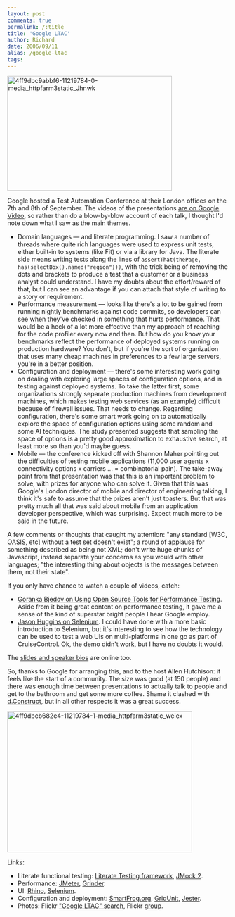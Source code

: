 ```yaml
---
layout: post
comments: true
permalink: /:title
title: 'Google LTAC'
author: Richard
date: 2006/09/11
alias: /google-ltac
tags:
---
```


<a href="https://www.flickr.com/photos/d6y/16176588905" title="4ff9dbc9abbf6-11219784-0-media_httpfarm3static_Jhnwk by Richard Dallaway, on Flickr"><img src="https://farm9.staticflickr.com/8615/16176588905_f6636108ec_o.jpg" width="375" height="261" alt="4ff9dbc9abbf6-11219784-0-media_httpfarm3static_Jhnwk"></a>

Google hosted a Test Automation Conference at their London offices on
the 7th and 8th of September. The videos of the presentations [are on Google Video][], so rather than do a blow-by-blow account of each talk,
I thought I'd note down what I saw as the main themes.

-   Domain languages — and literate programming. I saw a number of
threads where quite rich languages were used to express unit tests,
either built-in to systems (like Fit) or via a library for Java. The
literate side means writing tests along the lines of
`assertThat(thePage, has(selectBox().named("region")))`, with the
trick being of removing the dots and brackets to produce a test that
a customer or a business analyst could understand. I have my doubts
about the effort/reward of that, but I can see an advantage if you
can attach that style of writing to a story or requirement.
-   Performance measurement — looks like there's a lot to be gained from
running nightly benchmarks against code commits, so developers can
see when they've checked in something that hurts performance. That
would be a heck of a lot more effective than my approach of reaching
for the code profiler every now and then. But how do you know your
benchmarks reflect the performance of deployed systems running on
production hardware? You don't, but if you're the sort of
organization that uses many cheap machines in preferences to a few
large servers, you're in a better position.
-   Configuration and deployment — there's some interesting work going
on dealing with exploring large spaces of configuration options, and
in testing against deployed systems. To take the latter first, some
organizations strongly separate production machines from development
machines, which makes testing web services (as an example) difficult
because of firewall issues. That needs to change. Regarding
configuration, there's some smart work going on to automatically
explore the space of configuration options using some random and
some AI techniques. The study presented suggests that sampling the
space of options is a pretty good approximation to exhaustive
search, at least more so than you'd maybe guess.
-   Mobile — the conference kicked off with Shannon Maher pointing out
the difficulties of testing mobile applications (11,000 user agents
x connectivity options x carriers ... = combinatorial pain). The
take-away point from that presentation was that this is an important
problem to solve, with prizes for anyone who can solve it. Given
that this was Google's London director of mobile and director of
engineering talking, I think it's safe to assume that the prizes
aren't just toasters. But that was pretty much all that was said
about mobile from an application developer perspective, which was
surprising. Expect much more to be said in the future.

A few comments or thoughts that caught my attention: "any standard [W3C, OASIS, etc] without a test set doesn't exist"; a round of applause for
something described as being not XML; don't write huge chunks of
Javascript, instead separate your concerns as you would with other
languages; "the interesting thing about objects is the messages between
them, not their state".

If you only have chance to watch a couple of videos, catch:

-   [Goranka Bjedov on Using Open Source Tools for Performance Testing][]. Aside from it being great content on performance
testing, it gave me a sense of the kind of superstar bright people I
hear Google employ.
-   [Jason Huggins on Selenium][]. I could have done with a more basic
introduction to Selenium, but it's interesting to see how the
technology can be used to test a web UIs on multi-platforms in one
go as part of CruiseControl. Ok, the demo didn't work, but I have no
doubts it would.

The [slides and speaker bios][] are online too.

So, thanks to Google for arranging this, and to the host Allen
Hutchison: it feels like the start of a community. The size was good (at
150 people) and there was enough time between presentations to actually
talk to people and get to the bathroom and get some more coffee. Shame
it clashed with [d.Construct][], but in all other respects it was a
great success.

<a href="https://www.flickr.com/photos/d6y/16175835792" title="4ff9dbcb682e4-11219784-1-media_httpfarm3static_weiex by Richard Dallaway, on Flickr"><img src="https://farm8.staticflickr.com/7476/16175835792_d04bf1cb87_o.jpg" width="421" height="321" alt="4ff9dbcb682e4-11219784-1-media_httpfarm3static_weiex"></a>

Links:

-   Literate functional testing: [Literate Testing framework][], [JMock 2][].
-   Performance: [JMeter][], [Grinder][].
-   UI: [Rhino][], [Selenium][].
-   Configuration and deployment: [SmartFrog.org][], [GridUnit][],
[Jester][].
-   Photos: Flickr ["Google LTAC" search][], Flickr [group][].


  [are on Google Video]: http://video.google.co.uk/videosearch?q=London+Test+Automation+Conference
  [Goranka Bjedov on Using Open Source Tools for Performance Testing]: http://video.google.com/videoplay?docid=-6891978643577501895
  [Jason Huggins on Selenium]: http://video.google.com/videoplay?docid=-594153467742593805
  [slides and speaker bios]: http://www.google.co.uk/intl/en/events/londontesters/speakers.html
  [d.Construct]: http://2006.dconstruct.org/
  [Literate Testing framework]: http://code.google.com/p/literate/
  [JMock 2]: http://www.jmock.org/
  [JMeter]: http://jakarta.apache.org/jmeter/
  [Grinder]: http://grinder.sourceforge.net/
  [Rhino]: http://www.mozilla.org/rhino/
  [Selenium]: http://www.openqa.org/selenium/
  [SmartFrog.org]: http://www.smartfrog.org/
  [GridUnit]: http://gridunit.sf.net
  [Jester]: http://jester.sourceforge.net/
  ["Google LTAC" search]: http://www.flickr.com/search/?w=all&q=google+ltac&m=text
  [group]: http://www.flickr.com/groups/googleltc/

